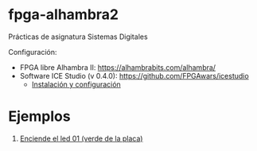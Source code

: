 # fpga-alhambra2

Prácticas de asignatura Sistemas Digitales

Configuración:
- FPGA libre Alhambra II: https://alhambrabits.com/alhambra/
- Software ICE Studio (v 0.4.0): https://github.com/FPGAwars/icestudio
    - [Instalación y configuración](https://github.com/Obijuan/digital-electronics-with-open-FPGAs-tutorial/wiki/Vídeo-2:-¡Poniendo-en-marcha-Icestudio)

# Ejemplos
1. [Enciende el led 01 (verde de la placa)](https://github.com/Obijuan/digital-electronics-with-open-FPGAs-tutorial/wiki/V%C3%ADdeo-2:-%C2%A1Poniendo-en-marcha-Icestudio!#paso-6-cargar-el-circuito-hola-mundo)
    